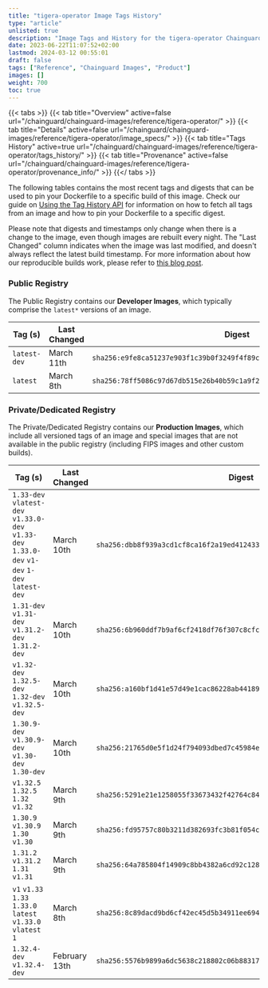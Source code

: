 ```yaml
---
title: "tigera-operator Image Tags History"
type: "article"
unlisted: true
description: "Image Tags and History for the tigera-operator Chainguard Image"
date: 2023-06-22T11:07:52+02:00
lastmod: 2024-03-12 00:55:01
draft: false
tags: ["Reference", "Chainguard Images", "Product"]
images: []
weight: 700
toc: true
---
```


{{< tabs >}}
{{< tab title="Overview" active=false url="/chainguard/chainguard-images/reference/tigera-operator/" >}}
{{< tab title="Details" active=false url="/chainguard/chainguard-images/reference/tigera-operator/image_specs/" >}}
{{< tab title="Tags History" active=true url="/chainguard/chainguard-images/reference/tigera-operator/tags_history/" >}}
{{< tab title="Provenance" active=false url="/chainguard/chainguard-images/reference/tigera-operator/provenance_info/" >}}
{{</ tabs >}}

The following tables contains the most recent tags and digests that can be used to pin your Dockerfile to a specific build of this image. Check our guide on [Using the Tag History API](/chainguard/chainguard-images/using-the-tag-history-api/) for information on how to fetch all tags from an image and how to pin your Dockerfile to a specific digest.

Please note that digests and timestamps only change when there is a change to the image, even though images are rebuilt every night. The "Last Changed" column indicates when the image was last modified, and doesn't always reflect the latest build timestamp. For more information about how our reproducible builds work, please refer to [this blog post](https://www.chainguard.dev/unchained/reproducing-chainguards-reproducible-image-builds).

### Public Registry
The Public Registry contains our **Developer Images**, which typically comprise the `latest*` versions of an image.

| Tag (s)       | Last Changed | Digest                                                                    |
|---------------|--------------|---------------------------------------------------------------------------|
|  `latest-dev` | March 11th   | `sha256:e9fe8ca51237e903f1c39b0f3249f4f89c1c332863bc7f826ece7c0b154234aa` |
|  `latest`     | March 8th    | `sha256:78ff5086c97d67db515e26b40b59c1a9f270bb2669855d30157977e5c4635eeb` |


### Private/Dedicated Registry
The Private/Dedicated Registry contains our **Production Images**, which include all versioned tags of an image and special images that are not available in the public registry (including FIPS images and other custom builds).

| Tag (s)                                                                                        | Last Changed  | Digest                                                                    |
|------------------------------------------------------------------------------------------------|---------------|---------------------------------------------------------------------------|
|  `1.33-dev` `vlatest-dev` `v1.33.0-dev` `v1.33-dev` `1.33.0-dev` `v1-dev` `1-dev` `latest-dev` | March 10th    | `sha256:dbb8f939a3cd1cf8ca16f2a19ed4124334741b565b750450baaa2ce92d8a9650` |
|  `1.31-dev` `v1.31-dev` `v1.31.2-dev` `1.31.2-dev`                                             | March 10th    | `sha256:6b960ddf7b9af6cf2418df76f307c8cfccd5ff1265b3cf4fb16306cf839c3b36` |
|  `v1.32-dev` `1.32.5-dev` `1.32-dev` `v1.32.5-dev`                                             | March 10th    | `sha256:a160bf1d41e57d49e1cac86228ab4418973aee3f227e9026e1c32af6b8fdb3d7` |
|  `1.30.9-dev` `v1.30.9-dev` `v1.30-dev` `1.30-dev`                                             | March 10th    | `sha256:21765d0e5f1d24f794093dbed7c45984efebec9cca821ef30cc792dc58deb130` |
|  `v1.32.5` `1.32.5` `1.32` `v1.32`                                                             | March 9th     | `sha256:5291e21e1258055f33673432f42764c847c4f39ad2be2a79c95de2263368349a` |
|  `1.30.9` `v1.30.9` `1.30` `v1.30`                                                             | March 9th     | `sha256:fd95757c80b3211d382693fc3b81f054c120a53b6c70cbd262231379765d6e38` |
|  `1.31.2` `v1.31.2` `1.31` `v1.31`                                                             | March 9th     | `sha256:64a785804f14909c8bb4382a6cd92c128119d1269630fbb5bffcbae2bcce098e` |
|  `v1` `v1.33` `1.33` `1.33.0` `latest` `v1.33.0` `vlatest` `1`                                 | March 8th     | `sha256:8c89dacd9bd6cf42ec45d5b34911ee694272b4ff1b077aba65f55b8c18070013` |
|  `1.32.4-dev` `v1.32.4-dev`                                                                    | February 13th | `sha256:5576b9899a6dc5638c218802c06b88317e76b27fb8c3cbb940b7e6bc266cd669` |

